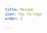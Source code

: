 ```yaml
---
title: Resume
icon: fas fa-tags
order: 2

---
```


<object data="/assets/Resume.pdf" type="application/pdf" width="100%" style="height: 100vh">
